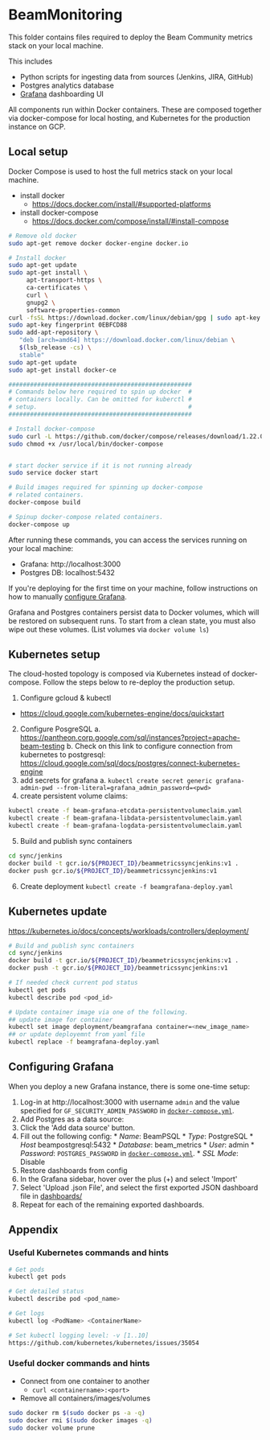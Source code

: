 <!--
    Licensed to the Apache Software Foundation (ASF) under one
    or more contributor license agreements.  See the NOTICE file
    distributed with this work for additional information
    regarding copyright ownership.  The ASF licenses this file
    to you under the Apache License, Version 2.0 (the
    "License"); you may not use this file except in compliance
    with the License.  You may obtain a copy of the License at

      http://www.apache.org/licenses/LICENSE-2.0

    Unless required by applicable law or agreed to in writing,
    software distributed under the License is distributed on an
    "AS IS" BASIS, WITHOUT WARRANTIES OR CONDITIONS OF ANY
    KIND, either express or implied.  See the License for the
    specific language governing permissions and limitations
    under the License.
-->
# BeamMonitoring
This folder contains files required to deploy the Beam Community metrics stack
on your local machine.

This includes
* Python scripts for ingesting data from sources (Jenkins, JIRA,
  GitHub)
* Postgres analytics database
* [Grafana](https://grafana.com) dashboarding UI

All components run within Docker containers. These are composed together via
docker-compose for local hosting, and Kubernetes for the production instance on
GCP.

## Local setup

Docker Compose is used to host the full metrics stack on your local machine.

* install docker
    * https://docs.docker.com/install/#supported-platforms
* install docker-compose
    * https://docs.docker.com/compose/install/#install-compose

```sh
# Remove old docker
sudo apt-get remove docker docker-engine docker.io

# Install docker
sudo apt-get update
sudo apt-get install \
     apt-transport-https \
     ca-certificates \
     curl \
     gnupg2 \
     software-properties-common
curl -fsSL https://download.docker.com/linux/debian/gpg | sudo apt-key add -
sudo apt-key fingerprint 0EBFCD88
sudo add-apt-repository \
   "deb [arch=amd64] https://download.docker.com/linux/debian \
   $(lsb_release -cs) \
   stable"
sudo apt-get update
sudo apt-get install docker-ce

###################################################
# Commands below here required to spin up docker  #
# containers locally. Can be omitted for kuberctl #
# setup.                                          #
###################################################

# Install docker-compose
sudo curl -L https://github.com/docker/compose/releases/download/1.22.0/docker-compose-$(uname -s)-$(uname -m) -o /usr/local/bin/docker-compose
sudo chmod +x /usr/local/bin/docker-compose


# start docker service if it is not running already
sudo service docker start

# Build images required for spinning up docker-compose
# related containers.
docker-compose build

# Spinup docker-compose related containers.
docker-compose up
```

After running these commands, you can access the services running on your local
machine:

* Grafana: http://localhost:3000
* Postgres DB: localhost:5432

If you're deploying for the first time on your machine, follow instructions on
how to manually [configure Grafana](#configuring-grafana).

Grafana and Postgres containers persist data to Docker volumes, which will be
restored on subsequent runs. To start from a clean state, you must also wipe out
these volumes. (List volumes via `docker volume ls`)

## Kubernetes setup

The cloud-hosted topology is composed via Kubernetes instead of docker-compose.
Follow the steps below to re-deploy the production setup.

1. Configure gcloud & kubectl
  * https://cloud.google.com/kubernetes-engine/docs/quickstart
2. Configure PosgreSQL
    a. https://pantheon.corp.google.com/sql/instances?project=apache-beam-testing
    b. Check on this link to configure connection from kubernetes to postgresql: https://cloud.google.com/sql/docs/postgres/connect-kubernetes-engine
3. add secrets for grafana
    a. `kubectl create secret generic grafana-admin-pwd --from-literal=grafana_admin_password=<pwd>`
4. create persistent volume claims:
```sh
kubectl create -f beam-grafana-etcdata-persistentvolumeclaim.yaml
kubectl create -f beam-grafana-libdata-persistentvolumeclaim.yaml
kubectl create -f beam-grafana-logdata-persistentvolumeclaim.yaml
```
5. Build and publish sync containers
```sh
cd sync/jenkins
docker build -t gcr.io/${PROJECT_ID}/beammetricssyncjenkins:v1 .
docker push gcr.io/${PROJECT_ID}/beammetricssyncjenkins:v1
```
6. Create deployment `kubectl create -f beamgrafana-deploy.yaml`

## Kubernetes update
https://kubernetes.io/docs/concepts/workloads/controllers/deployment/

```sh
# Build and publish sync containers
cd sync/jenkins
docker build -t gcr.io/${PROJECT_ID}/beammetricssyncjenkins:v1 .
docker push -t gcr.io/${PROJECT_ID}/beammetricssyncjenkins:v1

# If needed check current pod status
kubectl get pods
kubectl describe pod <pod_id>

# Update container image via one of the following.
## update image for container 
kubectl set image deployment/beamgrafana container=<new_image_name>
## or update deployemnt from yaml file 
kubectl replace -f beamgrafana-deploy.yaml
```

## Configuring Grafana

When you deploy a new Grafana instance, there is some one-time setup:

1. Log-in at http://localhost:3000 with username `admin` and the value specified
  for `GF_SECURITY_ADMIN_PASSWORD` in
  [`docker-compose.yml`](docker-compose.yml).
1. Add Postgres as a data source:
  1. Click the 'Add data source' button.
  1. Fill out the following config:
    * *Name*: BeamPSQL
    * *Type*: PostgreSQL
    * *Host* beampostgresql:5432
    * *Database*: beam\_metrics
    * *User*: admin
    * *Password*: `POSTGRES_PASSWORD` in
  [`docker-compose.yml`](docker-compose.yml).
    * *SSL Mode*: Disable
1. Restore dashboards from config
  1. In the Grafana sidebar, hover over the plus (+) and select 'Import'
  1. Select 'Upload .json File', and select the first exported JSON dashboard
     file in [dashboards/](dashboards)
  1. Repeat for each of the remaining exported dashboards.

## Appendix

### Useful Kubernetes commands and hints
```sh
# Get pods
kubectl get pods

# Get detailed status
kubectl describe pod <pod_name>

# Get logs
kubectl log <PodName> <ContainerName>

# Set kubectl logging level: -v [1..10]
https://github.com/kubernetes/kubernetes/issues/35054
```

### Useful docker commands and hints
* Connect from one container to another
    * `curl <containername>:<port>`
* Remove all containers/images/volumes
```sh
sudo docker rm $(sudo docker ps -a -q)
sudo docker rmi $(sudo docker images -q)
sudo docker volume prune
```
